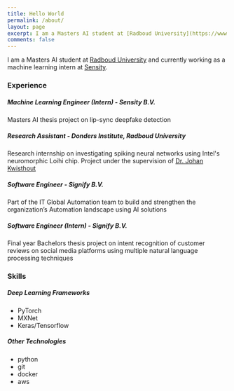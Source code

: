 ```yaml
---
title: Hello World
permalink: /about/
layout: page
excerpt: I am a Masters AI student at [Radboud University](https://www.ru.nl/english/), and currently working as a machine learning intern at [Sensity](https://sensity.ai/).
comments: false
---
```


I am a Masters AI student at [Radboud University](https://www.ru.nl/english/) and 
currently working as a machine learning intern at [Sensity](https://sensity.ai/).

### Experience

##### Machine Learning Engineer (Intern) - Sensity B.V.

Masters AI thesis project on lip-sync deepfake detection

##### Research Assistant - Donders Institute, Radboud University

Research internship on investigating spiking neural networks using Intel's neuromorphic Loihi chip. 
Project under the supervision of [Dr. Johan Kwisthout](http://www.socsci.ru.nl/johank/group.html) 


##### Software Engineer - Signify B.V.

Part of the IT Global Automation team to build and strengthen the organization’s Automation landscape using 
AI solutions

##### Software Engineer (Intern) - Signify B.V.

Final year Bachelors thesis project on intent recognition of customer reviews on social media platforms
using multiple natural language processing techniques

### Skills

##### Deep Learning Frameworks

* PyTorch
* MXNet
* Keras/Tensorflow

##### Other Technologies

* python
* git
* docker
* aws
